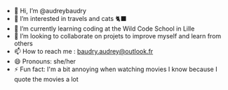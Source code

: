 - 👋 Hi, I’m @audreybaudry
- 👀 I’m interested in travels and cats 🐈‍⬛
- 🌱 I’m currently learning coding at the Wild Code School in Lille
- 💞️ I’m looking to collaborate on projets to improve myself and learn from others
- 📫 How to reach me : baudry.audrey@outlook.fr
- 😄 Pronouns: she/her
- ⚡ Fun fact: I'm a bit annoying when watching movies I know because I quote the movies a lot

<!---
audreybaudry/audreybaudry is a ✨ special ✨ repository because its `README.md` (this file) appears on your GitHub profile.
You can click the Preview link to take a look at your changes.
--->
